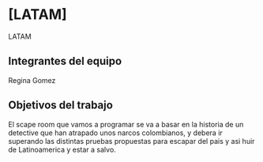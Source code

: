 # [LATAM]
LATAM

## Integrantes del equipo


Regina Gomez



## Objetivos del trabajo

El scape room que vamos a programar se va a basar en la historia de un detective que han atrapado unos narcos colombianos, y debera ir superando las distintas
pruebas propuestas para escapar del pais y asi huir de Latinoamerica y estar a salvo.
